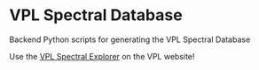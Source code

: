 # VPL Spectral Database
Backend Python scripts for generating the VPL Spectral Database 

Use the [VPL Spectral Explorer](http://depts.washington.edu/naivpl/content/vpl-spectral-explorer) on the VPL website!

